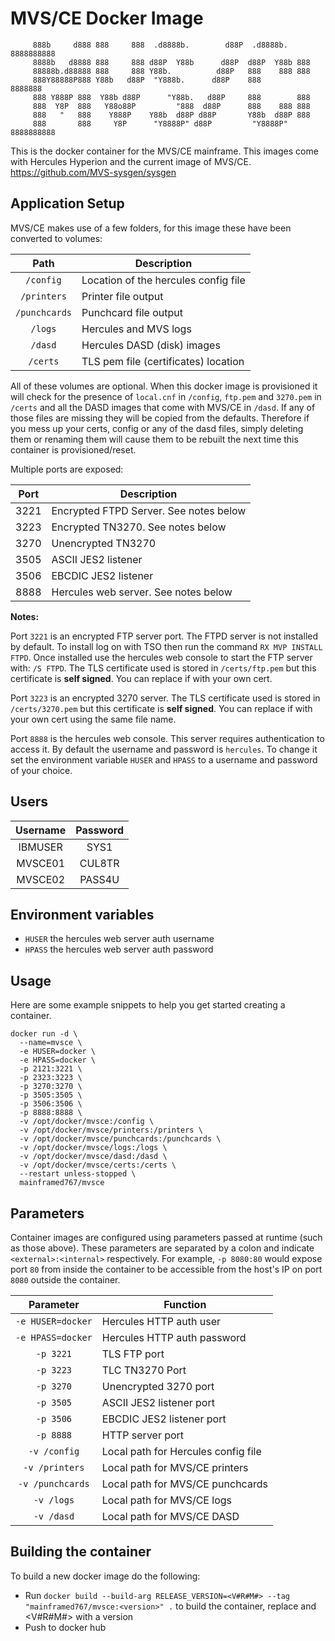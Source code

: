 # MVS/CE Docker Image

```
     888b     d888 888     888  .d8888b.        d88P  .d8888b.  8888888888
     8888b   d8888 888     888 d88P  Y88b      d88P  d88P  Y88b 888
     88888b.d88888 888     888 Y88b.          d88P   888    888 888
     888Y88888P888 Y88b   d88P  "Y888b.      d88P    888        8888888
     888 Y888P 888  Y88b d88P      "Y88b.   d88P     888        888
     888  Y8P  888   Y88o88P         "888  d88P      888    888 888
     888   "   888    Y888P    Y88b  d88P d88P       Y88b  d88P 888
     888       888     Y8P      "Y8888P" d88P         "Y8888P"  8888888888
```

This is the docker container for the MVS/CE mainframe. 
This images come with Hercules Hyperion and the current image of MVS/CE. https://github.com/MVS-sysgen/sysgen

## Application Setup

MVS/CE makes use of a few folders, for this image these have been converted to volumes:

| Path          | Description                          |
|:-------------:|--------------------------------------|
| `/config`     | Location of the hercules config file |
| `/printers`   | Printer file output                  |
| `/punchcards` | Punchcard file output                |
| `/logs`       | Hercules and MVS logs                |
| `/dasd`       | Hercules DASD (disk) images          |
| `/certs`      | TLS pem file (certificates) location |

All of these volumes are optional. When this docker image is provisioned it
will check for the presence of `local.cnf` in `/config`, `ftp.pem` and `3270.pem`
in `/certs` and all the DASD images that come with MVS/CE in `/dasd`. If any of
those files are missing they will be copied from the defaults. Therefore if you
mess up your certs, config or any of the dasd files, simply deleting them or
renaming them will cause them to be rebuilt the next time this container
is provisioned/reset.

Multiple ports are exposed:

| Port | Description                            |
|:----:|----------------------------------------|
| 3221 | Encrypted FTPD Server. See notes below |
| 3223 | Encrypted TN3270. See notes below      |
| 3270 | Unencrypted TN3270                     |
| 3505 | ASCII JES2 listener                    |
| 3506 | EBCDIC JES2 listener                   |
| 8888 | Hercules web server. See notes below   |


**Notes:**

Port `3221` is an encrypted FTP server port. The FTPD server is not installed by
default. To install log on with TSO then run the command `RX MVP INSTALL FTPD`.
Once installed use the hercules web console to start the FTP server with: `/S FTPD`.
The TLS certificate used is stored in `/certs/ftp.pem` but this certificate is 
**self signed**. You can replace if with your own cert.

Port `3223` is an encrypted 3270 server. The TLS certificate used is stored in
`/certs/3270.pem` but this certificate is **self signed**. You can replace if
with your own cert using the same file name.

Port `8888` is the hercules web console. This server requires authentication
to access it. By default the username and password is `hercules`. To change it
set the environment variable `HUSER` and `HPASS` to a username and password of
your choice.

## Users

| Username  | Password |
|:---------:|:--------:|
| IBMUSER   | SYS1     |
| MVSCE01   | CUL8TR   |
| MVSCE02   | PASS4U   |

## Environment variables

* `HUSER` the hercules web server auth username
* `HPASS` the hercules web server auth password

## Usage

Here are some example snippets to help you get started creating a container.

```
docker run -d \
  --name=mvsce \
  -e HUSER=docker \
  -e HPASS=docker \
  -p 2121:3221 \
  -p 2323:3223 \
  -p 3270:3270 \
  -p 3505:3505 \
  -p 3506:3506 \
  -p 8888:8888 \
  -v /opt/docker/mvsce:/config \
  -v /opt/docker/mvsce/printers:/printers \
  -v /opt/docker/mvsce/punchcards:/punchcards \
  -v /opt/docker/mvsce/logs:/logs \
  -v /opt/docker/mvsce/dasd:/dasd \
  -v /opt/docker/mvsce/certs:/certs \
  --restart unless-stopped \
  mainframed767/mvsce
```

## Parameters

Container images are configured using parameters passed at runtime (such as
those above). These parameters are separated by a colon and indicate 
`<external>:<internal>` respectively. For example, `-p 8080:80` would expose
port `80` from inside the container to be accessible from the host's IP on port
`8080` outside the container.


| Parameter         | Function                             |
|:-----------------:|--------------------------------------|
| `-e HUSER=docker` | Hercules HTTP auth user              |
| `-e HPASS=docker` | Hercules HTTP auth password          |
| `-p 3221`         | TLS FTP port                         | 
| `-p 3223`         | TLC TN3270 Port                      |
| `-p 3270`         | Unencrypted 3270 port                |
| `-p 3505`         | ASCII JES2 listener port             |
| `-p 3506`         | EBCDIC JES2 listener port            |
| `-p 8888`         | HTTP server port                     |
| `-v /config`      | Local path for Hercules config file  |
| `-v /printers`    | Local path for MVS/CE printers       |
| `-v /punchcards`  | Local path for MVS/CE punchcards     |
| `-v /logs`        | Local path for MVS/CE logs           |
| `-v /dasd`        | Local path for MVS/CE DASD           |


## Building the container

To build a new docker image do the following:

* Run `docker build --build-arg RELEASE_VERSION=<V#R#M#> --tag "mainframed767/mvsce:<version>" .` to build the container, replace <version> and <V#R#M#> with a version
* Push to docker hub
